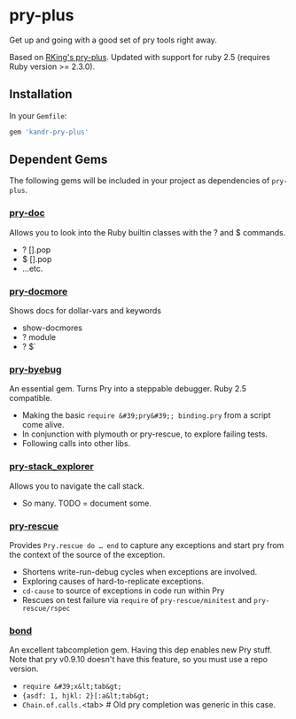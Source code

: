# pry-plus

Get up and going with a good set of pry tools right away.

Based on [RKing's pry-plus](https://github.com/rking/pry-plus). Updated with support for ruby 2.5 (requires Ruby version >= 2.3.0).

## Installation

In your `Gemfile`:

```ruby
gem 'kandr-pry-plus'
```

## Dependent Gems

The following gems will be included in your project as dependencies of `pry-plus`.

### [pry-doc](http://banisterfiend.wordpress.com/)

Allows you to look into the Ruby builtin classes with the ? and $ commands.

- ? [].pop
- $ [].pop
- …etc.

### [pry-docmore](https://github.com/rking/pry-docmore/wiki)

Shows docs for dollar-vars and keywords

- show-docmores
- ? module
- ? $`

### [pry-byebug](https://github.com/deivid-rodriguez/byebug#readme)

An essential gem. Turns Pry into a steppable debugger. Ruby 2.5 compatible.

- Making the basic `require &#39;pry&#39;; binding.pry` from a script come alive.
- In conjunction with plymouth or pry-rescue, to explore failing tests.
- Following calls into other libs.

### [pry-stack_explorer](https://github.com/pry/pry-stack_explorer#readme)

Allows you to navigate the call stack.

- So many. TODO = document some.

### [pry-rescue](https://github.com/ConradIrwin/pry-rescue#readme)

Provides `Pry.rescue do … end` to capture any exceptions and start pry from the context of the source of the exception.

- Shortens write-run-debug cycles when exceptions are involved.
- Exploring causes of hard-to-replicate exceptions.
- `cd-cause` to source of exceptions in code run within Pry
- Rescues on test failure via `require` of `pry-rescue/minitest` and `pry-rescue/rspec`

### [bond](http://tagaholic.me/bond/)

An excellent tabcompletion gem. Having this dep enables new Pry stuff. Note that pry v0.9.10 doesn&#39;t have this feature, so you must use a repo version.

- `require &#39;x&lt;tab&gt;`
- `{asdf: 1, hjkl: 2}[:a&lt;tab&gt;`
- `Chain.of.calls.`&lt;tab&gt; # Old pry completion was generic in this case.
